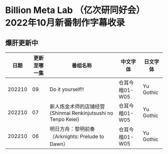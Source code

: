 # Billion Meta Lab （亿次研同好会）2022年10月新番制作字幕收录
## 爆肝更新中
日期 | 更新至哪一集 | 番组名称 | 中文字体 | 日文字体
---    | -------- | --- | --- | ---
202210 | 09 | Do it yourself!! | 仓耳今楷01-W05 | Yu Gothic
202210 | 07 | 新人炼金术师的店铺经营(Shinmai Renkinjutsushi no Tenpo Keiei) | 仓耳今楷01-W05 | Yu Gothic
202210 | 06 | 明日方舟：黎明前奏（Arknights: Prelude to Dawn） | 仓耳今楷01-W05 | Yu Gothic
